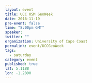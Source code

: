 ```yaml
---
layout: event
title: UCC OSM GeoWeek
date: 2016-11-19
pre-event: false
time: "8:00pm GMT"
speaker: 
twitter: ""
organization: University of Cape Coast
permalink: event/UCCGeoWeek
tags: 
  - saturday
category: event
published: true
lat: 5.1188
lon: -1.2890
---
```


